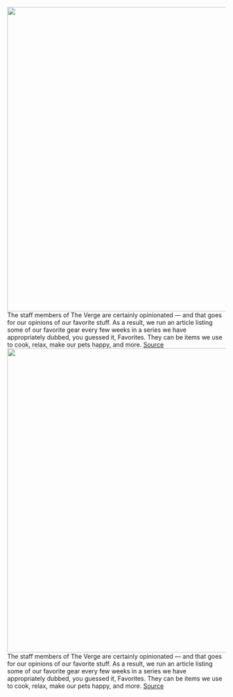 <img src='https://cdn.vox-cdn.com/thumbor/xl9IiglE5X2CNLSHa3Ct009W48E=/0x0:1125x750/1200x800/filters:focal(473x285:653x465)/cdn.vox-cdn.com/uploads/chorus_image/image/71105700/Emeber_Mug_2_LifeStyle_Press_Image.0.jpg' width='700px' /><br/>
The staff members of The Verge are certainly opinionated — and that goes for our opinions of our favorite stuff. As a result, we run an article listing some of our favorite gear every few weeks in a series we have appropriately dubbed, you guessed it, Favorites. They can be items we use to cook, relax, make our pets happy, and more.
<a href='https://www.theverge.com/23207203/amazon-prime-day-favorites-deals-pet-kitchen-home-car-tech'> Source <a/><img src='https://cdn.vox-cdn.com/thumbor/xl9IiglE5X2CNLSHa3Ct009W48E=/0x0:1125x750/1200x800/filters:focal(473x285:653x465)/cdn.vox-cdn.com/uploads/chorus_image/image/71105700/Emeber_Mug_2_LifeStyle_Press_Image.0.jpg' width='700px' /><br/>
The staff members of The Verge are certainly opinionated — and that goes for our opinions of our favorite stuff. As a result, we run an article listing some of our favorite gear every few weeks in a series we have appropriately dubbed, you guessed it, Favorites. They can be items we use to cook, relax, make our pets happy, and more.
<a href='https://www.theverge.com/23207203/amazon-prime-day-favorites-deals-pet-kitchen-home-car-tech'> Source <a/>
